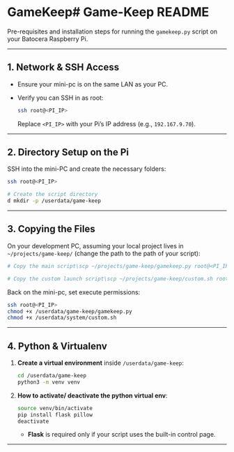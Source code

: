# GameKeep# Game-Keep README

Pre-requisites and installation steps for running the `gamekeep.py` script on your Batocera Raspberry Pi.

---

## 1. Network & SSH Access

* Ensure your mini-pc is on the same LAN as your PC.
* Verify you can SSH in as root:

  ```bash
  ssh root@<PI_IP>
  ```

  Replace `<PI_IP>` with your Pi’s IP address (e.g., `192.167.9.70`).

---

## 2. Directory Setup on the Pi

SSH into the mini-PC and create the necessary folders:

```bash
ssh root@<PI_IP>

# Create the script directory
d mkdir -p /userdata/game-keep
```

---

## 3. Copying the Files

On your development PC, assuming your local project lives in `~/projects/game-keep/` (change the path to the path of your script):

```bash
# Copy the main script\scp ~/projects/game-keep/gamekeep.py root@<PI_IP>:/userdata/game-keep/gamekeep.py

# Copy the custom launch script\scp ~/projects/game-keep/custom.sh root@<PI_IP>:/userdata/system/custom.sh
```

Back on the mini-pc, set execute permissions:

```bash
ssh root@<PI_IP>
chmod +x /userdata/game-keep/gamekeep.py
chmod +x /userdata/system/custom.sh
```

---

## 4. Python & Virtualenv

1. **Create a virtual environment** inside `/userdata/game-keep`:

   ```bash
   cd /userdata/game-keep
   python3 -m venv venv
   ```
2. **How to activate/ deactivate the python virtual env**:

   ```bash
   source venv/bin/activate
   pip install flask pillow
   deactivate
   ```

   * **Flask** is required only if your script uses the built-in control page.
---
